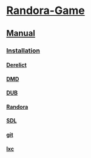 # [Randora-Game](/README.md)

## [Manual](/manual/)

### [Installation](/manual/installation/)

#### [Derelict](/manual/installation/derelict.md)

#### [DMD](/manual/installation/dmd.md)

#### [DUB](/manual/installation/dub.md)

#### [Randora](/manual/installation/randora.md)

#### [SDL](/manual/installation/sdl.md)

#### [git](/manual/installation/git.md)

#### [lxc](/manual/installation/lxc.md)
